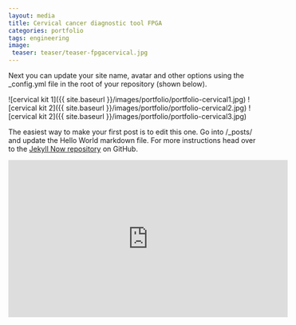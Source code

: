 ```yaml
---
layout: media
title: Cervical cancer diagnostic tool FPGA
categories: portfolio
tags: engineering
image:
 teaser: teaser/teaser-fpgacervical.jpg
---
```


Next you can update your site name, avatar and other options using the _config.yml file in the root of your repository (shown below).

![cervical kit 1]({{ site.baseurl }}/images/portfolio/portfolio-cervical1.jpg)
![cervical kit 2]({{ site.baseurl }}/images/portfolio/portfolio-cervical2.jpg)
![cervical kit 2]({{ site.baseurl }}/images/portfolio/portfolio-cervical3.jpg)


The easiest way to make your first post is to edit this one. Go into /_posts/ and update the Hello World markdown file. For more instructions head over to the [Jekyll Now repository](https://github.com/barryclark/jekyll-now) on GitHub.

<iframe width="560" height="315" src="https://www.youtube.com/embed/2uiDY62vLu4" title="YouTube video player" frameborder="0" allow="accelerometer; autoplay; clipboard-write; encrypted-media; gyroscope; picture-in-picture" allowfullscreen></iframe>